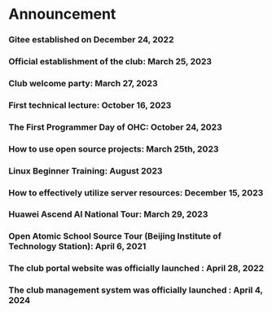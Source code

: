 # Announcement
### Gitee established on December 24, 2022
### Official establishment of the club: March 25, 2023
### Club welcome party: March 27, 2023
### First technical lecture: October 16, 2023
### The First Programmer Day of OHC: October 24, 2023
### How to use open source projects: March 25th, 2023
### Linux Beginner Training: August 2023
### How to effectively utilize server resources: December 15, 2023
### Huawei Ascend AI National Tour: March 29, 2023
### Open Atomic School Source Tour (Beijing Institute of Technology Station): April 6, 2021
### The club portal website was officially launched :  April 28, 2022
### The club management system was officially launched :  April 4, 2024


